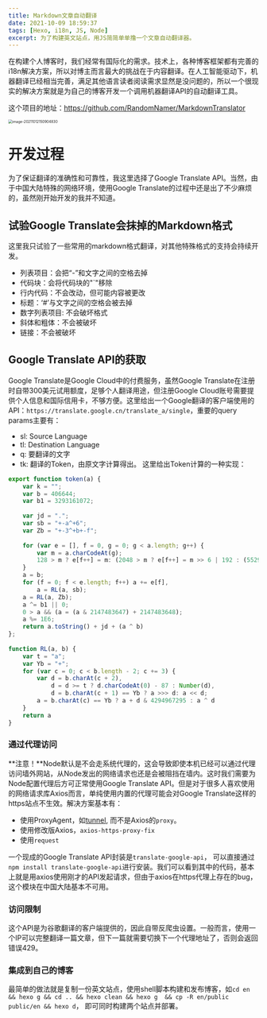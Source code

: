 ```yaml
---
title: Markdown文章自动翻译
date: 2021-10-09 18:59:37
tags: [Hexo, i18n, JS, Node]
excerpt: 为了构建英文站点，用JS简简单单撸一个文章自动翻译器。
---
```


在构建个人博客时，我们经常有国际化的需求。技术上，各种博客框架都有完善的i18n解决方案，所以对博主而言最大的挑战在于内容翻译。在人工智能驱动下，机器翻译已经相当完善，满足其他语言读者阅读需求显然是没问题的，所以一个很现实的解决方案就是为自己的博客开发一个调用机器翻译API的自动翻译工具。

这个项目的地址：https://github.com/RandomNamer/MarkdownTranslator

<img src="image-20211012150904830.png" alt="image-20211012150904830" style="zoom:50%;" />

# 开发过程

为了保证翻译的准确性和可靠性，我这里选择了Google Translate API。当然，由于中国大陆特殊的网络环境，使用Google Translate的过程中还是出了不少麻烦的，虽然刚开始开发的我并不知道。

## 试验Google Translate会抹掉的Markdown格式

这里我只试验了一些常用的markdown格式翻译，对其他特殊格式的支持会持续开发。

- 列表项目：会把“-”和文字之间的空格去掉
- 代码块：会将代码块的"`"移除
- 行内代码：不会改动，但可能内容被更改
- 标题：‘#’与文字之间的空格会被去掉
- 数字列表项目: 不会破坏格式
- 斜体和粗体：不会被破坏
- 链接：不会被破坏

## Google Translate API的获取
Google Translate是Google Cloud中的付费服务，虽然Google Translate在注册时自带300美元试用额度，足够个人翻译用途，但注册Google Cloud账号需要提供个人信息和国际信用卡，不够方便。这里给出一个Google翻译的客户端使用的API：`https://translate.google.cn/translate_a/single`，重要的query params主要有：
- sl: Source Language
- tl: Destination Language
- q: 要翻译的文字
- tk: 翻译的Token，由原文字计算得出。
这里给出Token计算的一种实现：
```JavaScript
export function token(a) {
    var k = "";
    var b = 406644;
    var b1 = 3293161072;
 
    var jd = ".";
    var sb = "+-a^+6";
    var Zb = "+-3^+b+-f";
 
    for (var e = [], f = 0, g = 0; g < a.length; g++) {
        var m = a.charCodeAt(g);
        128 > m ? e[f++] = m: (2048 > m ? e[f++] = m >> 6 | 192 : (55296 == (m & 64512) && g + 1 < a.length && 56320 == (a.charCodeAt(g + 1) & 64512) ? (m = 65536 + ((m & 1023) << 10) + (a.charCodeAt(++g) & 1023), e[f++] = m >> 18 | 240, e[f++] = m >> 12 & 63 | 128) : e[f++] = m >> 12 | 224, e[f++] = m >> 6 & 63 | 128), e[f++] = m & 63 | 128)
    }
    a = b;
    for (f = 0; f < e.length; f++) a += e[f],
        a = RL(a, sb);
    a = RL(a, Zb);
    a ^= b1 || 0;
    0 > a && (a = (a & 2147483647) + 2147483648);
    a %= 1E6;
    return a.toString() + jd + (a ^ b)
};
 
function RL(a, b) {
    var t = "a";
    var Yb = "+";
    for (var c = 0; c < b.length - 2; c += 3) {
        var d = b.charAt(c + 2),
            d = d >= t ? d.charCodeAt(0) - 87 : Number(d),
            d = b.charAt(c + 1) == Yb ? a >>> d: a << d;
        a = b.charAt(c) == Yb ? a + d & 4294967295 : a ^ d
    }
    return a
}
```

### 通过代理访问

**注意！**Node默认是不会走系统代理的，这会导致即使本机已经可以通过代理访问墙外网站，从Node发出的网络请求也还是会被阻挡在墙内。这时我们需要为Node配置代理后方可正常使用Google Translate API。但是对于很多人喜欢使用的网络请求库Axios而言，单纯使用内置的代理可能会对Google Translate这样的https站点不生效。解决方案基本有：

- 使用ProxyAgent，如[tunnel](https://www.npmjs.com/package/tunnel), 而不是Axios的`proxy`。
- 使用修改版Axios，`axios-https-proxy-fix`
- 使用`request`

一个现成的Google Translate API封装是`translate-google-api`， 可以直接通过`npm install translate-google-api`进行安装。我们可以看到其中的代码，基本上就是用axios使用刚才的API发起请求，但由于axios在https代理上存在的bug，这个模块在中国大陆基本不可用。

### 访问限制

这个API是为谷歌翻译的客户端提供的，因此自带反爬虫设置。一般而言，使用一个IP可以完整翻译一篇文章，但下一篇就需要切换下一个代理地址了，否则会返回错误429。

### 集成到自己的博客

最简单的做法就是复制一份英文站点，使用shell脚本构建和发布博客，如`cd en && hexo g && cd .. && hexo clean && hexo g  && cp -R en/public public/en && hexo d`， 即可同时构建两个站点并部署。

